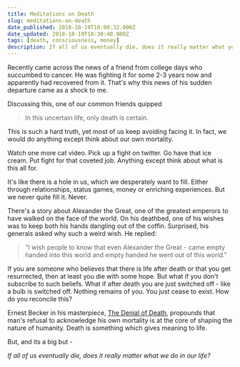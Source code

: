 ```yaml
---
title: Meditations on Death
slug: meditations-on-death
date_published: 2018-10-19T18:00:32.000Z
date_updated: 2018-10-19T18:30:40.000Z
tags: [death, consciousness, money]
description: If all of us eventually die, does it really matter what you do in your life?
---
```


Recently came across the news of a friend from college days who succumbed to cancer. He was fighting it for some 2-3 years now and apparently had recovered from it. That's why this news of his sudden departure came as a shock to me.

Discussing this, one of our common friends quipped

> In this uncertain life, only death is certain.

This is such a hard truth, yet most of us keep avoiding facing it. In fact, we would do anything except think about our own mortality.

Watch one more cat video. Pick up a fight on twitter. Go have that ice cream. Put fight for that coveted job. Anything except think about what is this all for.

It's like there is a hole in us, which we desperately want to fill. Either through relationships, status games, money or enriching experiences. But we never quite fill it. Never.

There's a story about Alexander the Great, one of the greatest emperors to have walked on the face of the world. On his deathbed, one of his wishes was to keep both his hands dangling out of the coffin. Surprised, his generals asked why such a weird wish. He replied:

> "I wish people to know that even Alexander the Great - came empty handed into this world and empty handed he went out of this world."

If you are someone who believes that there is life after death or that you get resurrected, then at least you die with some hope. But what if you don't subscribe to such beliefs. What if after death you are just switched off - like a bulb is switched off. Nothing remains of you. You just cease to exist. How do you reconcile this?

Ernest Becker in his masterpiece, [The Denial of Death](https://www.goodreads.com/book/show/2761.The_Denial_of_Death), propounds that man's refusal to acknowledge his own mortality is at the core of shaping the nature of humanity. Death is something which gives meaning to life.

But, and its a big but -

*If all of us eventually die, does it really matter what we do in our life?*
